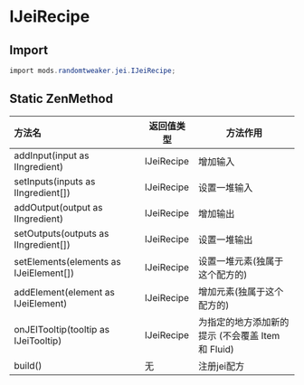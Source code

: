 # IJeiRecipe

## Import

```csharp
import mods.randomtweaker.jei.IJeiRecipe;
```

## Static ZenMethod

| 方法名| 返回值类型| 方法作用 |
| :------ | ------ | ------ |
| addInput(input as IIngredient)| IJeiRecipe | 增加输入 |
| setInputs(inputs as IIngredient[])| IJeiRecipe | 设置一堆输入 |
| addOutput(output as IIngredient)| IJeiRecipe | 增加输出 |
| setOutputs(outputs as IIngredient[])| IJeiRecipe | 设置一堆输出 |
| setElements(elements as IJeiElement[])| IJeiRecipe | 设置一堆元素(独属于这个配方的) |
| addElement(element as IJeiElement)| IJeiRecipe | 增加元素(独属于这个配方的) |
| onJEITooltip(tooltip as IJeiTooltip)| IJeiRecipe | 为指定的地方添加新的提示 (不会覆盖 Item 和 Fluid)|
| build()| 无 | 注册jei配方 |